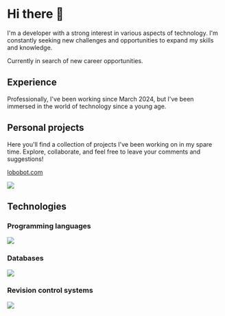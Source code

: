 # Hi there 👋

I'm a developer with a strong interest in various aspects of technology. I'm constantly seeking new challenges and opportunities to expand my skills and knowledge.

Currently in search of new career opportunities.

## Experience

Professionally, I've been working since March 2024, but I've been immersed in the world of technology since a young age.

## Personal projects

Here you'll find a collection of projects I've been working on in my spare time. Explore, collaborate, and feel free to leave your comments and suggestions!

[lobobot.com](https://lobobot.com)

[![](logos/lobobot-logo.png)](https://lobobot.com)

## Technologies

### Programming languages

[![](https://skillicons.dev/icons?i=java,kotlin)](https://skillicons.dev)

### Databases

[![](https://skillicons.dev/icons?i=mysql,sqlite)](https://skillicons.dev)

### Revision control systems

[![](https://skillicons.dev/icons?i=git,github,bitbucket)](https://skillicons.dev)
